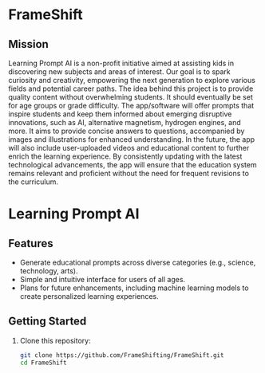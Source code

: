 # FrameShift

## Mission
Learning Prompt AI is a non-profit initiative aimed at assisting kids in discovering new subjects and areas of interest. Our goal is to spark curiosity and creativity, empowering the next generation to explore various fields and potential career paths. The idea behind this project is to provide quality content without overwhelming students. It should eventually be set for age groups or grade difficulty. The app/software will offer prompts that inspire students and keep them informed about emerging disruptive innovations, such as AI, alternative magnetism, hydrogen engines, and more. It aims to provide concise answers to questions, accompanied by images and illustrations for enhanced understanding. In the future, the app will also include user-uploaded videos and educational content to further enrich the learning experience. By consistently updating with the latest technological advancements, the app will ensure that the education system remains relevant and proficient without the need for frequent revisions to the curriculum.

# Learning Prompt AI

## Features
- Generate educational prompts across diverse categories (e.g., science, technology, arts).
- Simple and intuitive interface for users of all ages.
- Plans for future enhancements, including machine learning models to create personalized learning experiences.

## Getting Started
1. Clone this repository:
   ```bash
   git clone https://github.com/FrameShifting/FrameShift.git
   cd FrameShift
